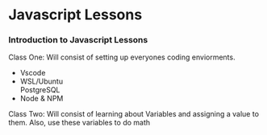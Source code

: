 <h1> Javascript Lessons </h1>

<h3> Introduction to Javascript Lessons </h3>
<p> 
    Class One: Will consist of setting up everyones coding enviorments. 
    <ul>
        <li> Vscode </li>
        <li> WSL/Ubuntu </li>
        <l1> PostgreSQL </l1>
        <li> Node & NPM </li>
    </ul>
    
</p>

<p> 
    Class Two: Will consist of learning about Variables and assigning a value to them. Also, use these variables to do math
</p>